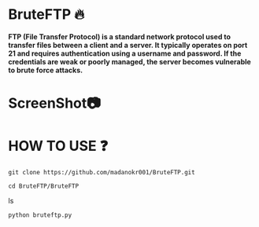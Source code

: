 # BruteFTP 🔥
**FTP (File Transfer Protocol) is a standard network protocol used to transfer files between a client and a server. It typically operates on port 21 and requires authentication using a username and password. If the credentials are weak or poorly managed, the server becomes vulnerable to brute force attacks.**

# ScreenShot📷

# HOW TO USE ❓
```
git clone https://github.com/madanokr001/BruteFTP.git
```
```
cd BruteFTP/BruteFTP
```
ls
```
python bruteftp.py
```



